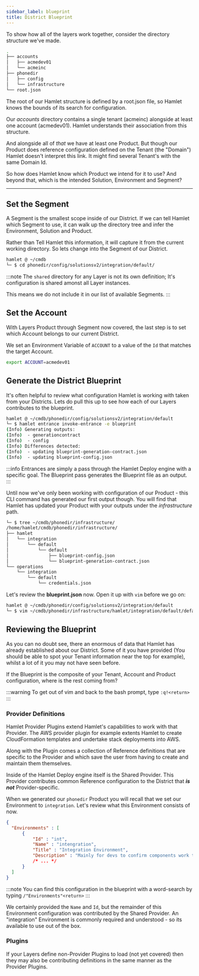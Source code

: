 ```yaml
---
sidebar_label: blueprint
title: District Blueprint
---
```


To show how all of the layers work together, consider the directory structure we've made.

```bash
.
├── accounts
│   ├── acmedev01
│   └── acmeinc
├── phonedir
│   ├── config
│   └── infrastructure
└── root.json
```

The root of our Hamlet structure is defined by a root.json file, so Hamlet knows the bounds of its search for configuration.

Our _accounts_ directory contains a single tenant (acmeinc) alongside at least one account (acmedev01). Hamlet understands their association from this structure.

And alongside all of _that_ we have at least one Product. But though our Product does reference configuration defined on the Tenant (the "Domain") Hamlet doesn't interpret this link. It might find several Tenant's with the same Domain Id.

So how does Hamlet know which Product we intend for it to use? And beyond that, which is the intended Solution, Environment and Segment?

---

## Set the Segment

A Segment is the smallest scope inside of our District. If we can tell Hamlet which Segment to use, it can walk up the directory tree and infer the Environment, Solution and Product.

Rather than Tell Hamlet this information, it will capture it from the current working directory. So lets change into the Segment of our District.

```bash
hamlet @ ~/cmdb
└─ $ cd phonedir/config/solutionsv2/integration/default/
```

:::note
The `shared` directory for any Layer is not its own definition; It's configuration is shared amonst all Layer instances. 

This means we do not include it in our list of available Segments.
:::

## Set the Account

With Layers Product through Segment now covered, the last step is to set which Account belongs to our current District.

We set an Environment Variable of `ACCOUNT` to a value of the `Id` that matches the target Account.

```bash
export ACCOUNT=acmedev01
```

## Generate the District Blueprint

It's often helpful to review what configuration Hamlet is working with taken from your Districts. Lets do pull this up to see how each of our Layers contributes to the blueprint.

```bash
hamlet @ ~/cmdb/phonedir/config/solutionsv2/integration/default
└─ $ hamlet entrance invoke-entrance -e blueprint
(Info) Generating outputs:
(Info)  - generationcontract
(Info)  - config
(Info) Differences detected:
(Info)  - updating blueprint-generation-contract.json
(Info)  - updating blueprint-config.json
```

:::info
Entrances are simply a pass through the Hamlet Deploy engine with a specific goal. The Blueprint pass generates the Blueprint file as an output.
:::

Until now we've only been working with configuration of our Product - this CLI command has generated our first output though. You will find that Hamlet has updated your Product with your outputs under the _infrastructure_ path.

```bash
└─ $ tree ~/cmdb/phonedir/infrastructure/
/home/hamlet/cmdb/phonedir/infrastructure/
├── hamlet
│   └── integration
│       └── default
│           └── default
│               ├── blueprint-config.json
│               └── blueprint-generation-contract.json
└── operations
    └── integration
        └── default
            └── credentials.json
```

Let's review the **blueprint.json** now. Open it up with `vim` before we go on:

```bash
hamlet @ ~/cmdb/phonedir/config/solutionsv2/integration/default
└─ $ vim ~/cmdb/phonedir/infrastructure/hamlet/integration/default/default/blueprint-config.json
```

## Reviewing the Blueprint

As you can no doubt see, there an enormous of data that Hamlet has already established about our District. Some of it you have provided (You should be able to spot your Tenant information near the top for example), whilst a lot of it you may not have seen before.

If the Blueprint is the composite of your Tenant, Account and Product configuration, where is the rest coming from?

:::warning
To get out of vim and back to the bash prompt, type `:q!<return>` 
:::

### Provider Definitions

Hamlet Provider Plugins extend Hamlet's capabilities to work with that Provider. The AWS provider plugin for example extents Hamlet to create CloudFormation templates and undertake stack deployments into AWS.

Along with the Plugin comes a collection of Reference definitions that are specific to the Provider and which save the user from having to create and maintain them themselves.

Inside of the Hamlet Deploy engine itself is the Shared Provider. This Provider contributes common Reference configuration to the District that **_is not_** Provider-specific. 

When we generated our `phonedir` Product you will recall that we set our Environment to `integration`. Let's review what this Environment consists of now.

```json
{
  "Environments" : [
      {
          "Id" : "int",
          "Name" : "intengration",
          "Title" : "Integration Environment",
          "Description" : "Mainly for devs to confirm components work together",
          /* ... */
      }
  ]
}
```

:::note
You can find this configuration in the blueprint with a word-search by typing `/"Environments"<return>`
:::

We certainly provided the `Name` and `Id`, but the remainder of this Environment configuration was contributed by the Shared Provider. An "integration" Environment is commonly required and understood - so its available to use out of the box.


### Plugins

If your Layers define non-Provider Plugins to load (not yet covered) then they may also be contributing definitions in the same manner as the Provider Plugins.